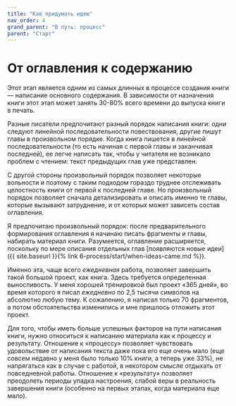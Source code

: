 ```yaml
---
title: "Как придумать идею"
nav_order: 4
grand_parent: "В путь: процесс"
parent: "Старт"
---
```


# От оглавления к содержанию

Этот этап является одним из самых длинных в процессе создания книги
— написание основного содержания.  В зависимости от назначения книги
этот этап может занять 30-80% всего времени до выпуска книги в печать.

Разные писатели предпочитают разный порядок написания книги: одни
следуют линейной последовательности повествования, другие пишут главы
в произвольном порядке.  Когда книга пишется в линейной
последовательности (то есть начиная с первой главы и заканчивая
последней), ее легче написать так, чтобы у читателя не возникало
проблем с чтением: текст предыдущих глав уже представлен.

С другой стороны произвольный порядок позволяет некоторые вольности и
поэтому с таким подходом гораздо труднее отслеживать целостность книги
от первой к последней главе.  Но произвольный порядок позволяет
сначала детализировать и описать именно те главы, которые вызывают
затруднение, и от которых может зависеть состав оглавления.

Я предпочитаю произвольный порядок: после предварительного
формирования оглавления я начинаю писать фрагменты и главы, набирать
материал книги.  Разумеется, оглавление расширяется, поскольку по мере
описания отдельных глав [появляются новые идеи]({{ site.baseurl }}{%
link 6-process/start/when-ideas-came.md %}).

Именно эта, чаще всего *ежедневная* работа, позволяет завершить такой
большой проект, как книга.  Здесь требуется определенная выносливость.
У меня хорошей тренировкой был проект «365 дней», во время которого я
писал *ежедневно* по 2,5 тысячи символов на абсолютно любую тему.  К
сожалению, я написал только 70 фрагментов, а потом обстоятельства
изменились и мне пришлось отложить этот проект.

Для того, чтобы иметь больше успешных факторов на пути написания
книги, нужно относиться к написанию материала как к процессу и
результату.  Отношение к «процессу» позволяет чувствовать
удовольствие от написания текста даже пока его еще очень мало (еще
совсем недавно у меня было только 10% книги, а теперь уже 33%), не
напрягаться как в случае с работой, в некотором смысле отдыхать от
повседневной работы.  Отношение к «результату» позволяет преодолеть
периоды упадка настроения, слабой веры в реальность завершения книги
(особенно на первых этапах, когда материала еще мало).
